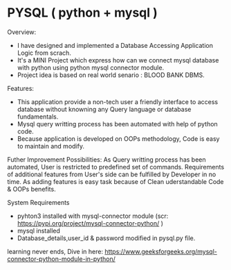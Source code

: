 # PYSQL ( python + mysql )

Overview: 
* I have designed and implemented a Database Accessing Application Logic from scrach.
* It's a MINI Project which express how can we connect mysql database with python using python mysql connector module.
* Project idea is based on real world senario : BLOOD BANK DBMS.

Features:
* This application provide a non-tech user a friendly interface to access database without knowning any Query language or database fundamentals.
* Mysql query writting process has been automated with help of python code.
* Because application is developed on OOPs methodology, Code is easy to maintain and modify.

Futher Improvement Possibilities:
 As Query writting process has been automated, User is restricted to predefined set of commands.
 Requirements of additional features from User's side can be fulfilled by Developer in no time.
 As adding features is easy task because of Clean uderstandable Code & OOPs benefits.

System Requirements
* pyhton3 installed with mysql-connector module (scr: https://pypi.org/project/mysql-connector-python/ )
* mysql installed 
* Database_details,user_id & password modified in pysql.py file.

learning never ends, Dive in here: https://www.geeksforgeeks.org/mysql-connector-python-module-in-python/
